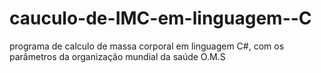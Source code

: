 # cauculo-de-IMC-em-linguagem--C
programa de calculo de massa corporal em linguagem C#, com os parâmetros da organização mundial da saúde O.M.S
